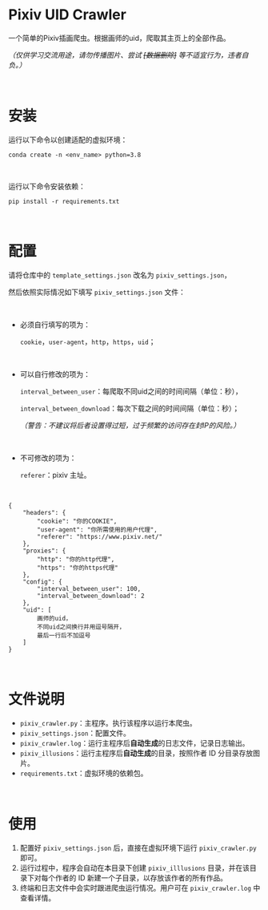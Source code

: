 # Pixiv UID Crawler

一个简单的Pixiv插画爬虫。根据画师的uid，爬取其主页上的全部作品。

*（仅供学习交流用途，请勿传播图片、尝试 ~~[数据删除]~~ 等不适宜行为，违者自负。）*

</br>

# 安装

运行以下命令以创建适配的虚拟环境：

```
conda create -n <env_name> python=3.8
```

</br>

运行以下命令安装依赖：

```
pip install -r requirements.txt
```

</br>

# 配置

请将仓库中的 `template_settings.json` 改名为 `pixiv_settings.json`，

然后依照实际情况如下填写 `pixiv_settings.json` 文件：

</br>

- 必须自行填写的项为：

  `cookie`，`user-agent`，`http`，`https`，`uid`；
  
  </br>
  
- 可以自行修改的项为：

  `interval_between_user`：每爬取不同uid之间的时间间隔（单位：秒），

  `interval_between_download`：每次下载之间的时间间隔（单位：秒）；

  *（警告：不建议将后者设置得过短，过于频繁的访问存在封IP的风险。）*
  
  </br>

- 不可修改的项为：

  `referer`：pixiv 主址。
  
  </br>

```
{
    "headers": {
        "cookie": "你的COOKIE",
        "user-agent": "你所需使用的用户代理",
        "referer": "https://www.pixiv.net/"
    },
    "proxies": {
        "http": "你的http代理",
        "https": "你的https代理"
    },
    "config": {
        "interval_between_user": 100,
        "interval_between_download": 2
    },
    "uid": [
        画师的uid，
        不同uid之间换行并用逗号隔开，
        最后一行后不加逗号
    ]
}
```

</br>

# 文件说明

- `pixiv_crawler.py`：主程序。执行该程序以运行本爬虫。
- `pixiv_settings.json`：配置文件。
- `pixiv_crawler.log`：运行主程序后**自动生成**的日志文件，记录日志输出。
- `pixiv_illusions`：运行主程序后**自动生成**的目录，按照作者 ID 分目录存放图片。
- `requirements.txt`：虚拟环境的依赖包。

</br>

# 使用

1. 配置好 `pixiv_settings.json` 后，直接在虚拟环境下运行 `pixiv_crawler.py` 即可。
2. 运行过程中，程序会自动在本目录下创建 `pixiv_illlusions` 目录，并在该目录下对每个作者的 ID 新建一个子目录，以存放该作者的所有作品。
3. 终端和日志文件中会实时跟进爬虫运行情况。用户可在 `pixiv_crawler.log` 中查看详情。

</br>
